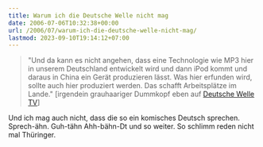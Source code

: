 ```yaml
---
title: Warum ich die Deutsche Welle nicht mag
date: 2006-07-06T10:32:38+00:00
url: /2006/07/warum-ich-die-deutsche-welle-nicht-mag/
lastmod: 2023-09-10T19:14:12+07:00
---
```





> "Und da kann es nicht angehen, dass eine Technologie wie MP3 hier in unserem Deutschland entwickelt wird und dann iPod kommt und daraus in China ein Gerät produzieren lässt. Was hier erfunden wird, sollte auch hier produziert werden. Das schafft Arbeitsplätze im Lande." [irgendein grauhaariger Dummkopf eben auf [Deutsche Welle TV][1]]

Und ich mag auch nicht, dass die so ein komisches Deutsch sprechen. Sprech-ähn. Guh-tähn Ahh-bähn-Dt und so weiter. So schlimm reden nicht mal Thüringer.

 [1]: http://www.dw-world.de/
